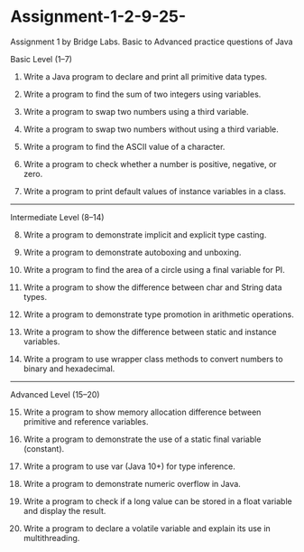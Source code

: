 # Assignment-1-2-9-25-
Assignment 1 by Bridge Labs. Basic to Advanced practice questions of Java

Basic Level (1–7)

1. Write a Java program to declare and print all primitive data types.


2. Write a program to find the sum of two integers using variables.


3. Write a program to swap two numbers using a third variable.


4. Write a program to swap two numbers without using a third variable.


5. Write a program to find the ASCII value of a character.


6. Write a program to check whether a number is positive, negative, or zero.


7. Write a program to print default values of instance variables in a class.




---

Intermediate Level (8–14)

8. Write a program to demonstrate implicit and explicit type casting.


9. Write a program to demonstrate autoboxing and unboxing.


10. Write a program to find the area of a circle using a final variable for PI.


11. Write a program to show the difference between char and String data types.


12. Write a program to demonstrate type promotion in arithmetic operations.


13. Write a program to show the difference between static and instance variables.


14. Write a program to use wrapper class methods to convert numbers to binary and hexadecimal.




---

Advanced Level (15–20)

15. Write a program to show memory allocation difference between primitive and reference variables.


16. Write a program to demonstrate the use of a static final variable (constant).


17. Write a program to use var (Java 10+) for type inference.


18. Write a program to demonstrate numeric overflow in Java.


19. Write a program to check if a long value can be stored in a float variable and display the result.


20. Write a program to declare a volatile variable and explain its use in multithreading.

